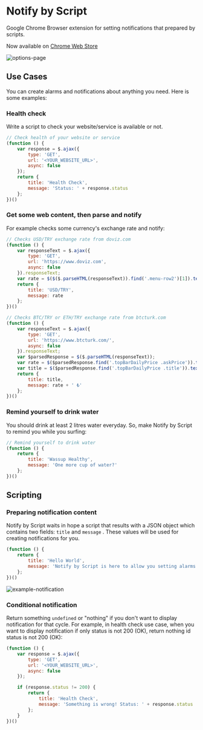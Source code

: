 # Notify by Script

Google Chrome Browser extension for setting notifications that prepared by scripts.

Now available
on [Chrome Web Store](https://chrome.google.com/webstore/detail/notify-by-script/idgiodaooapkmmipoahlcmggofokcilg)

![options-page](https://raw.githubusercontent.com/ufuk/notify-by-script/master/document-assets/options-page.png)

## Use Cases

You can create alarms and notifications about anything you need. Here is some examples:

### Health check

Write a script to check your website/service is available or not.

```javascript
// Check health of your website or service
(function () {
    var response = $.ajax({
        type: 'GET',
        url: '<YOUR_WEBSITE_URL>',
        async: false
    });
    return {
        title: 'Health Check',
        message: 'Status: ' + response.status
    };
})()
```

### Get some web content, then parse and notify

For example checks some currency's exchange rate and notify:

```javascript
// Checks USD/TRY exchange rate from doviz.com
(function () {
    var responseText = $.ajax({
        type: 'GET',
        url: 'https://www.doviz.com',
        async: false
    }).responseText;
    var rate = $($($.parseHTML(responseText)).find('.menu-row2')[1]).text();
    return {
        title: 'USD/TRY',
        message: rate
    };
})()
```

```javascript
// Checks BTC/TRY or ETH/TRY exchange rate from btcturk.com
(function () {
    var responseText = $.ajax({
        type: 'GET',
        url: 'https://www.btcturk.com/',
        async: false
    }).responseText;
    var $parsedResponse = $($.parseHTML(responseText));
    var rate = $($parsedResponse.find('.topBarDailyPrice .askPrice')).text().trim();
    var title = $($parsedResponse.find('.topBarDailyPrice .title')).text().trim();
    return {
        title: title,
        message: rate + ' ₺'
    };
})()
```

### Remind yourself to drink water

You should drink at least 2 litres water everyday. So, make Notify by Script to remind you while you surfing:

```javascript
// Remind yourself to drink water
(function () {
    return {
        title: 'Wassup Healthy',
        message: 'One more cup of water?'
    };
})()
```

## Scripting

### Preparing notification content

Notify by Script waits in hope a script that results with a JSON object which contains two fields: `title` and `message`
. These values will be used for creating notifications for you.

```javascript
(function () {
    return {
        title: 'Hello World',
        message: 'Notify by Script is here to allow you setting alarms with custom notifications.'
    };
})()
```

![example-notification](https://raw.githubusercontent.com/ufuk/notify-by-script/master/document-assets/example-notification.png)

### Conditional notification

Return something `undefined` or "nothing" if you don't want to display notification for that cycle. For example, in
health check use case, when you want to display notification if only status is not 200 (OK), return nothing id status is
not 200 (OK):

```javascript
(function () {
    var response = $.ajax({
        type: 'GET',
        url: '<YOUR_WEBSITE_URL>',
        async: false
    });

    if (response.status != 200) {
        return {
            title: 'Health Check',
            message: 'Something is wrong! Status: ' + response.status
        };
    }
})()
```
